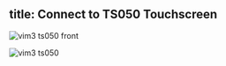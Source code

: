 title: Connect to TS050 Touchscreen
---

![vim3 ts050 front](/images/vim3/vim3_ts050_front.jpg)

![vim3 ts050](/images/vim3/vim3_ts050.jpg)
